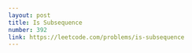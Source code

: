 ```yaml
---
layout: post
title: Is Subsequence
number: 392
link: https://leetcode.com/problems/is-subsequence
---
```


